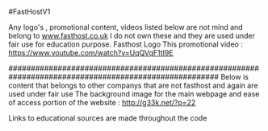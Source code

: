 #FastHostV1




Any logo's , promotional content, videos listed below are not mind and belong to www.fasthost.co.uk
I do not own these and they are used under fair use for education purpose.
Fasthost Logo
This promotional video : https://www.youtube.com/watch?v=UqQVqF1tI9E

#######################################################################################################
Below is content that belongs to other companys that are not fasthost and again are used under fair use
The background image for the main webpage and ease of access portion of the website : http://g33k.net/?p=22


Links to educational sources are made throughout the code




